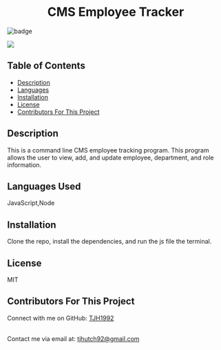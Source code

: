 
  <h1 align='center'>CMS Employee Tracker</h1>

  ![badge](https://img.shields.io/badge/license-MIT-brightgreen)<br/>

  ![](CMSgif.gif)

  ## Table of Contents
  - [Description](#projectDescription)
  - [Languages](#projectLanguages)
  - [Installation](#projectInstallation)
  - [License](#projectLicense)
  - [Contributors For This Project](#projectContributors)

  ## Description
  This is a command line CMS employee tracking program. This program allows the user to view, add, and update employee, department, and role information. 

  ## Languages Used
  JavaScript,Node

  ## Installation
  Clone the repo, install the dependencies, and run the js file the terminal.

  ## License
  MIT

  ## Contributors For This Project
  

  Connect with me on GitHub: [TJH1992](https://github.com/TJH1992)<br />
  <br />

  Contact me via email at: tjhutch92@gmail.com<br />
  <br />
